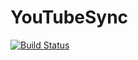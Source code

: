 # YouTubeSync

[![Build Status](https://travis-ci.org/nclandrei/YTSync.png)](https://travis-ci.org/nclandrei/YTSync)
